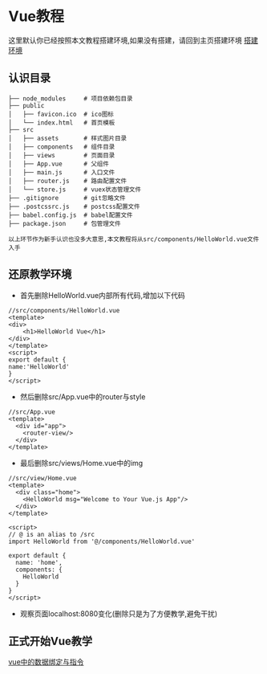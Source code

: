 # Vue教程
这里默认你已经按照本文教程搭建环境,如果没有搭建，请回到主页搭建环境
[搭建环境](https://wuhaohao1234.github.io/Teaching/#/?id=%e8%ae%a4%e8%af%86vue%e5%b9%b6%e6%90%ad%e5%bb%ba%e7%8e%af%e5%a2%83)

## 认识目录

```
├── node_modules     # 项目依赖包目录
├── public
│   ├── favicon.ico  # ico图标
│   └── index.html   # 首页模板
├── src 
│   ├── assets       # 样式图片目录
│   ├── components   # 组件目录
│   ├── views        # 页面目录
│   ├── App.vue      # 父组件
│   ├── main.js      # 入口文件
│   ├── router.js    # 路由配置文件
│   └── store.js     # vuex状态管理文件
├── .gitignore       # git忽略文件
├── .postcssrc.js    # postcss配置文件
├── babel.config.js  # babel配置文件
├── package.json     # 包管理文件
```
    以上环节作为新手认识也没多大意思,本文教程将从src/components/HelloWorld.vue文件入手

## 还原教学环境

* 首先删除HelloWorld.vue内部所有代码,增加以下代码

```
//src/components/HelloWorld.vue
<template>
<div>
    <h1>HelloWorld Vue</h1>
</div>
</template>
<script>
export default {
name:'HelloWorld'
}
</script>
```
* 然后删除src/App.vue中的router与style
```
//src/App.vue
<template>
  <div id="app">
    <router-view/>
  </div>
</template>
```
* 最后删除src/views/Home.vue中的img

```
//src/view/Home.vue
<template>
  <div class="home">
    <HelloWorld msg="Welcome to Your Vue.js App"/>
  </div>
</template>

<script>
// @ is an alias to /src
import HelloWorld from '@/components/HelloWorld.vue'

export default {
  name: 'home',
  components: {
    HelloWorld
  }
}
</script>
```
* 观察页面localhost:8080变化(删除只是为了方便教学,避免干扰)

## 正式开始Vue教学

[vue中的数据绑定与指令](https://wuhaohao1234.github.io/Teaching/#/start)
